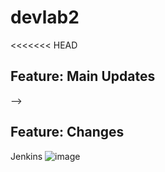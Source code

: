 # devlab2
<<<<<<< HEAD
## Feature: Main Updates
<!-- =======

<!-- ## Feature: Conflict Resolution
>>>>>>> conflict-branch --> -->

## Feature: Changes


Jenkins
![image](https://github.com/user-attachments/assets/5f178df7-58b6-48a9-9238-d8d8556f07ec)
